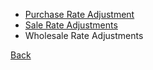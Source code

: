 * [Purchase Rate Adjustment](https://github.com/hmislk/hmis/wiki/Purchase-Rate-Adjustment)
* [Sale Rate Adjustments](https://github.com/hmislk/hmis/wiki/Sale-Rate-Adjustments)
* Wholesale Rate Adjustments 


[Back](https://github.com/hmislk/hmis/wiki/Pharmacy-Adjustments)